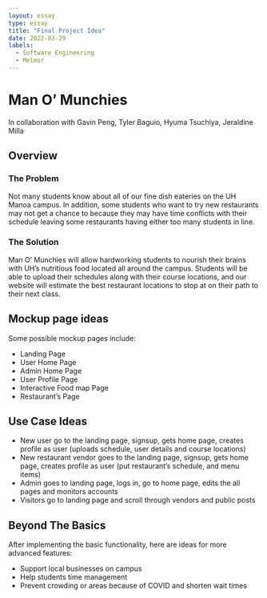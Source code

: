 ```yaml
---
layout: essay
type: essay
title: "Final Project Idea"
date: 2022-03-29
labels:
  - Software Engineering
  - Meteor
---
```


# Man O’ Munchies

In collaboration with Gavin Peng, Tyler Baguio, Hyuma Tsuchiya, Jeraldine Milla

## Overview

### The Problem
Not many students know about all of our fine dish eateries on the UH Manoa campus. In addition, some students who want to try new restaurants may not get a chance to because they may have time conflicts with their schedule leaving some restaurants having either too many students in line. 

### The Solution
Man O’ Munchies will allow hardworking students to nourish their brains with UH’s nutritious food located all around the campus. Students will be able to upload their schedules along with their course locations, and our website will estimate the best restaurant locations to stop at on their path to their next class.  

## Mockup page ideas
Some possible mockup pages include:
- Landing Page
- User Home Page
- Admin Home Page
- User Profile Page
- Interactive Food map Page
- Restaurant’s Page 

## Use Case Ideas
- New user go to the landing page, signsup, gets home page, creates profile as user (uploads schedule, user details and course locations)
- New restaurant vendor goes to the landing page, signsup, gets home page, creates profile as user (put restaurant’s schedule, and menu items)
- Admin goes to landing page, logs in, go to home page, edits the all pages and monitors accounts
- Visitors go to landing page and scroll through vendors and public posts

## Beyond The Basics

After implementing the basic functionality, here are ideas for more advanced features:
- Support local businesses on campus
- Help students time management 
- Prevent crowding or areas because of COVID and shorten wait times 






